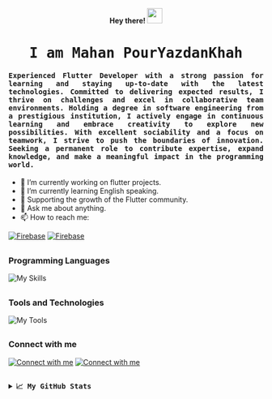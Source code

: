 <p align="center"><b> Hey there! <img src="https://media.giphy.com/media/hvRJCLFzcasrR4ia7z/giphy.gif" width="30px"></b></p>
<p align="center"><h1 align="center"><samp> I am Mahan PourYazdanKhah </samp></h1></p>
<p align="center"><h4 align="justify"><samp> Experienced Flutter Developer with a strong passion for learning and staying up-to-date with the latest technologies. Committed to delivering expected results, I thrive on challenges and excel in collaborative team environments. Holding a degree in software engineering from a prestigious institution, I actively engage in continuous learning and embrace creativity to explore new possibilities. With excellent sociability and a focus on teamwork, I strive to push the boundaries of innovation. Seeking a permanent role to contribute expertise, expand knowledge, and make a meaningful impact in the programming world. </samp></h4></p>

- 🔭 I’m currently working on flutter projects.
- 🌱 I’m currently learning English speaking.
- 🚀 Supporting the growth of the Flutter community.
- 💬 Ask me about anything.
- 📫 How to reach me:

[![Firebase](https://img.shields.io/badge/Email-ffcb2c?style=flat-square&logo=gmail&logoColor=white&color=EA4335)](mailto:mahanpyk@email.com)
[![Firebase](https://img.shields.io/badge/Telegram-ffcb2c?style=flat-square&logo=telegram&logoColor=white&color=26A5E4)](https://t.me/mahanpyk)

##
### Programming Languages

![My Skills](https://skillicons.dev/icons?i=dart,java,kotlin&theme=dark)

##
### Tools and Technologies

![My Tools](https://skillicons.dev/icons?i=flutter,git,firebase,graphql,sentry,androidstudio,vscode,figma,xd,postman&theme=dark)

##
### Connect with me
[![Connect with me](https://skillicons.dev/icons?i=linkedin&theme=dark)](https://www.linkedin.com/in/mahanpyk)
[![Connect with me](https://skillicons.dev/icons?i=stackoverflow&theme=dark)](https://stackoverflow.com/users/10860442/mahan)

##
<details>
  <summary><b><samp>📈 My GitHub Stats</samp></b></summary>
<br>
<a href="https://github.com/mahanpyk">
<img align="center" src="https://github-readme-streak-stats.herokuapp.com/?user=mahanpyk&theme=nord" />
</a>
<br>
<br>
<a href="https://github.com/mahanpyk">
<img align="center" src="https://github-readme-stats.vercel.app/api?username=mahanpyk&show_icons=true&count_private=true&include_all_commits=true&theme=nord" />
</a>
<br>
<br>

<a href="https://github.com/mahanpyk">
<img align="center" src="https://github-readme-stats.vercel.app/api/top-langs/?username=mahanpyk&theme=nord" />
</a>  

</details>
